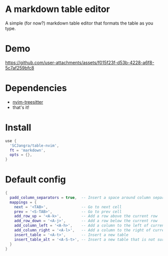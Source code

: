 # A markdown table editor
A simple (for now?) markdown table editor that formats the table as you type.

# Demo
https://github.com/user-attachments/assets/f015f23f-d53b-4228-a6f8-5c7af259bfc8

# Dependencies
- [nvim-treesitter](https://github.com/nvim-treesitter/nvim-treesitter)
- that's it!

# Install
```lua
use {
  'SCJangra/table-nvim',
  ft = 'markdown',
  opts = {},
}
```

# Default config
```lua
{
  padd_column_separators = true,  -- Insert a space around column separators
  mappings = {
    next = '<TAB>',               -- Go to next cell
    prev = '<S-TAB>',             -- Go to prev cell
    add_row_up = '<A-k>',         -- Add a row above the current row
    add_row_down = '<A-j>',       -- Add a row below the current row
    add_column_left = '<A-h>',    -- Add a column to the left of current column
    add_column_right = '<A-l>',   -- Add a column to the right of current column
    insert_table = '<A-t>',       -- Insert a new table
    insert_table_alt = '<A-S-t>', -- Insert a new table that is not surrounded by pipes
  }
}
```

